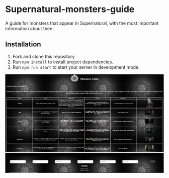 # Supernatural-monsters-guide
 A guide for monsters that appear in Supernatural, with the most important information about then.
 
 ## Installation
 
 1. Fork and clone this repository
 1. Run `npm install` to install project dependencies.
 1. Run `npm run start` to start your server in development mode.
 
 ![image](https://github.com/YhbCastro/Supernatural-monsters-guide/blob/master/src/images/Monsterguide.png)
 ![image](https://github.com/YhbCastro/Supernatural-monsters-guide/blob/master/src/images/Monsterguide2.png)
